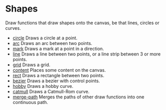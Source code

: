 # Shapes

Draw functions that draw shapes onto the canvas, be that lines, circles or curves.

- [circle](./circle) Draws a circle at a point.
- [arc](./arc) Draws an arc between two points.
- [mark](./mark) Draws a mark at a point in a direction.
- [line](./line) Draws a line between two points, or a line strip between 3 or more points.
- [grid](./grid) Draws a grid.
- [content](./content) Places some content on the canvas.
- [rect](./rect) Draws a rectangle between two points.
- [bezier](./bezier) Draws a bezier with control points.
- [hobby](./hobby) Draws a hobby curve.
- [catmull](./catmull) Draws a Catmull-Rom curve.
- [merge-path](./merge-path) Merges the paths of other draw functions into one continuous path.
